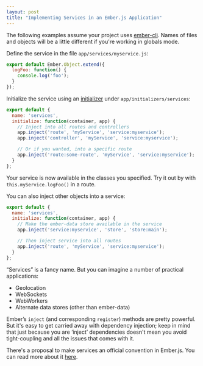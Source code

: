 ```yaml
---
layout: post
title: "Implementing Services in an Ember.js Application"
---
```


The following examples assume your project uses [ember-cli](https://github.com/stefanpenner/ember-cli). Names of files and objects will be a little different if you're working in globals mode.

Define the service in the file `app/services/myservice.js`:

```javascript
export default Ember.Object.extend({
  logFoo: function() {
    console.log('foo');
  }
});
```

Initialize the service using an [initializer](http://emberjs.com/api/classes/Ember.Application.html#toc_initializers) under `app/initializers/services`:

```javascript
export default {
  name: 'services',
  initialize: function(container, app) {
    // Inject into all routes and controllers
    app.inject('route', 'myService', 'service:myservice');
    app.inject('controller', 'myService', 'service:myservice');

    // Or if you wanted, into a specific route
    app.inject('route:some-route', 'myService', 'service:myservice');
  }
};
```

Your service is now available in the classes you specified. Try it out by with `this.myService.logFoo()` in a route.

You can also inject other objects into a service:

```javascript
export default {
  name: 'services',
  initialize: function(container, app) {
    // Make the ember-data store available in the service
    app.inject('service:myservice', 'store', 'store:main');

    // Then inject service into all routes
    app.inject('route', 'myService', 'service:myservice');
  }
};
```

“Services” is a fancy name. But you can imagine a number of practical applications:

* Geolocation
* WebSockets
* WebWorkers
* Alternate data stores (other than ember-data)

Ember’s `inject` (and corresponding `register`) methods are pretty powerful. But it's easy to get carried away with dependency injection; keep in mind that just because you are ‘inject’ dependencies doesn't mean you avoid tight-coupling and all the issues that comes with it.

There's a proposal to make services an official convention in Ember.js. You can read more about it [here](http://discuss.emberjs.com/t/services-a-rumination-on-introducing-a-new-role-into-the-ember-programming-model/4947).
